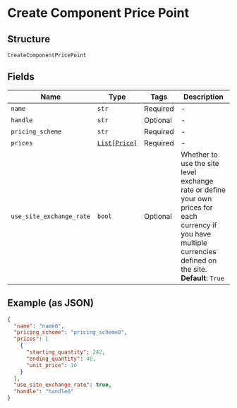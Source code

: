 
# Create Component Price Point

## Structure

`CreateComponentPricePoint`

## Fields

| Name | Type | Tags | Description |
|  --- | --- | --- | --- |
| `name` | `str` | Required | - |
| `handle` | `str` | Optional | - |
| `pricing_scheme` | `str` | Required | - |
| `prices` | [`List[Price]`](../../doc/models/price.md) | Required | - |
| `use_site_exchange_rate` | `bool` | Optional | Whether to use the site level exchange rate or define your own prices for each currency if you have multiple currencies defined on the site.<br>**Default**: `True` |

## Example (as JSON)

```json
{
  "name": "name0",
  "pricing_scheme": "pricing_scheme8",
  "prices": [
    {
      "starting_quantity": 242,
      "ending_quantity": 40,
      "unit_price": 10
    }
  ],
  "use_site_exchange_rate": true,
  "handle": "handle6"
}
```

